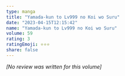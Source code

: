 ```yaml
---
type: manga
title: "Yamada-kun to Lv999 no Koi wo Suru"
date: "2023-04-15T12:15:42"
name: "Yamada-kun to Lv999 no Koi wo Suru"
volume: 59
rating: 3
ratingEmoji: ⭐️⭐️⭐️
share: false
---
```


*[No review was written for this volume]*
